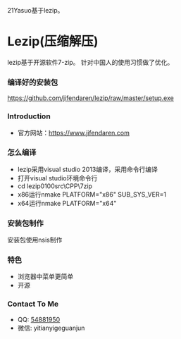 21Yasuo基于lezip。

Lezip(压缩解压)
==================
lezip基于开源软件7-zip。
针对中国人的使用习惯做了优化。

### 编译好的安装包
https://github.com/jifendaren/lezip/raw/master/setup.exe

### Introduction
* 官方网站：https://www.jifendaren.com

### 怎么编译
* lezip采用visual studio 2013编译，采用命令行编译
* 打开visual studio环境命令行
* cd lezip0100src\CPP\7zip
* x86运行nmake PLATFORM="x86" SUB_SYS_VER=1
* x64运行nmake PLATFORM="x64"

### 安装包制作
安装包使用nsis制作

### 特色
* 浏览器中菜单更简单
* 开源

### Contact To Me
 * QQ: [54881950](http://wpa.qq.com/msgrd?v=3&uin=54881950&site=qq&menu=yes)
 * 微信: yitianyigeguanjun



